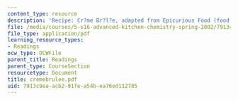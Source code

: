 ```yaml
---
content_type: resource
description: 'Recipe: Cr?me Br?l?e, adapted from Epicurious Food (food.epicurious.com).'
file: /media/courses/5-s16-advanced-kitchen-chemistry-spring-2002/7913c9eaacb291fea54bea76ed112785_cremebrulee.pdf
file_type: application/pdf
learning_resource_types:
- Readings
ocw_type: OCWFile
parent_title: Readings
parent_type: CourseSection
resourcetype: Document
title: cremebrulee.pdf
uid: 7913c9ea-acb2-91fe-a54b-ea76ed112785
---
```

